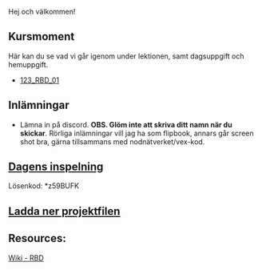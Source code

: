 Hej och välkommen!

## Kursmoment
Här kan du se vad vi går igenom under lektionen, samt dagsuppgift och hemuppgift.

* [123_RBD_01](https://github.com/Studio-Konkret/Technical-Direction/blob/main/Kursmoment/123_RBD_01/README.md)

## Inlämningar

- Lämna in på discord. **OBS. Glöm inte att skriva ditt namn när du skickar**. Rörliga inlämningar vill jag ha som flipbook, annars går screen shot bra, gärna tillsammans med nodnätverket/vex-kod.

## [Dagens inspelning](https://zoom.us/rec/share/8JZivogS8f9wonbBCAZdj8Uw2Lp_q-yWkc6vuhg5Ov2b6FIprpvrJeWWwnVNlSnz.FUqVve5Toxg9vtq1)

Lösenkod: *z59BUFK

## <a id="raw-url" target="_blank" href="https://raw.githubusercontent.com/Studio-Konkret/Technical-Direction/master/Nackademin/DAG_09/Dag9.hiplc">Ladda ner projektfilen</a>


## Resources:
[Wiki - RBD](https://github.com/Studio-Konkret/Technical-Direction/wiki/RBD)

